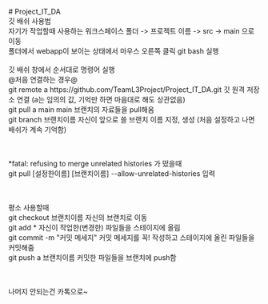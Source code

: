 <p># Project_IT_DA<br>
깃 배쉬 사용법<br>
자기가 작업할때 사용하는 워크스페이스 폴더 -> 프로젝트 이름 -> src -> main 으로 이동<br>
폴더에서 webapp이 보이는 상태에서 마우스 오른쪽 클릭 git bash 실행<br>
<br>
깃 배쉬 창에서 순서대로 명령어 실행<br>  
@처음 연결하는 경우@<br>
git remote a https://github.com/TeamL3Project/Project_IT_DA.git     깃 원격 저장소 연결 (a는 임의의 값, 기억만 하면 마음대로 해도 상관없음)<br>
git pull a main                                                     main 브랜치의 자료들을 pull해옴<br>
git branch 브랜치이름                                               자신이 앞으로 쓸 브랜치 이름 지정, 생성 (처음 설정하고 나면 배쉬가 계속 기억함)<br>
<br><br>

*fatal: refusing to merge unrelated histories 가 떴을때<br>
git pull [설정한이름] [브랜치이름] --allow-unrelated-histories      입력       <br>
<br><br>

평소 사용할때<br>
git checkout 브랜치이름                                             자신의 브랜치로 이동<br>
git add *                                                           자신이 작업한(변경한) 파일들을 스테이지에 올림<br>
git commit -m "커밋 메세지"                                         커밋 메세지를 꼭! 작성하고 스테이지에 올린 파일들을 커밋해줌<br>
git push a 브랜치이름                                               커밋한 파일들을 브랜치에 push함<br>
<br><br>

나머지 안되는건 카톡으로~<br>
</p>
